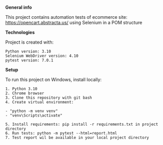 **General info**

This project contains automation tests of ecommerce site: https://opencart.abstracta.us/ 
using Selenium in a POM structure

**Technologies**

Project is created with:

    Python version: 3.10
    Selenium WebDriver version: 4.10
    pytest version: 7.0.1

**Setup**

To run this project on Windows, install locally:

    1. Python 3.10
    2. Chrome browser
    3. Clone this repository with git bash
    4. Create virtual environment:

    - "python -m venv venv"
    - "venv\Scripts\activate"

    5. Install requirements: pip install -r requirements.txt in project directory
    6. Run tests: python -m pytest --html=report.html
    7. Test report wil be available in your local project directory
